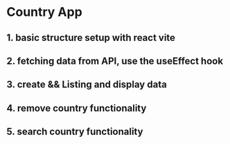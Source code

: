 # Country App

## 1. basic structure setup with react vite
## 2. fetching data from API, use the useEffect hook
## 3. create && Listing and display data 
## 4. remove country functionality
## 5. search country functionality